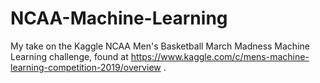 # NCAA-Machine-Learning
My take on the Kaggle NCAA Men's Basketball March Madness Machine Learning challenge, found at https://www.kaggle.com/c/mens-machine-learning-competition-2019/overview .
